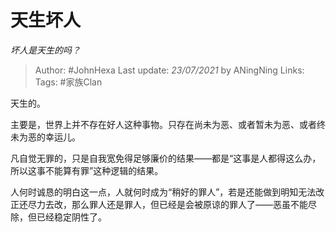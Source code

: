 # 天生坏人
*坏人是天生的吗？*

> Author: #JohnHexa
Last update: *23/07/2021* by ANingNing
Links:
Tags:  #家族Clan


天生的。

主要是，世界上并不存在好人这种事物。只存在尚未为恶、或者暂未为恶、或者终未为恶的幸运儿。

凡自觉无罪的，只是自我宽免得足够廉价的结果——都是“这事是人都得这么办，所以这事不能算有罪”这种逻辑的结果。

人何时诚恳的明白这一点，人就何时成为“稍好的罪人”，若是还能做到明知无法改正还尽力去改，那么罪人还是罪人，但已经是会被原谅的罪人了——恶虽不能尽除，但已经稳定阴性了。



